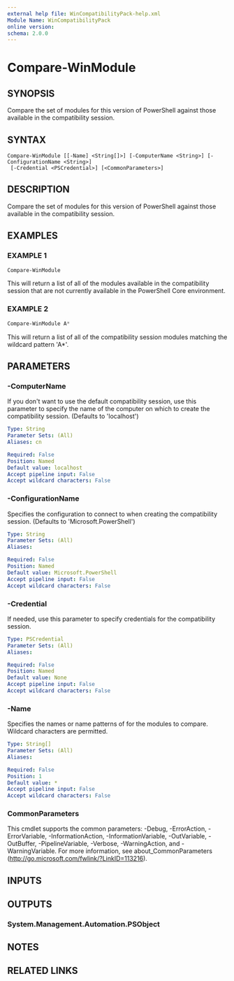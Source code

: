 ```yaml
---
external help file: WinCompatibilityPack-help.xml
Module Name: WinCompatibilityPack
online version:
schema: 2.0.0
---
```


# Compare-WinModule

## SYNOPSIS

Compare the set of modules for this version of PowerShell against those available in the compatibility session.

## SYNTAX

```
Compare-WinModule [[-Name] <String[]>] [-ComputerName <String>] [-ConfigurationName <String>]
 [-Credential <PSCredential>] [<CommonParameters>]
```

## DESCRIPTION

Compare the set of modules for this version of PowerShell against those available in the compatibility session.

## EXAMPLES

### EXAMPLE 1

```powershell
Compare-WinModule
```

This will return a list of all of the modules available in the compatibility session
that are not currently available in the PowerShell Core environment.

### EXAMPLE 2

```powershell
Compare-WinModule A*
```

This will return a list of all of the compatibility session modules matching the wildcard pattern 'A*'.

## PARAMETERS

### -ComputerName

If you don't want to use the default compatibility session,
use this parameter to specify the name of the computer on which to create the compatibility session.
(Defaults to 'localhost')

```yaml
Type: String
Parameter Sets: (All)
Aliases: cn

Required: False
Position: Named
Default value: localhost
Accept pipeline input: False
Accept wildcard characters: False
```

### -ConfigurationName

Specifies the configuration to connect to when creating the compatibility session.
(Defaults to 'Microsoft.PowerShell')

```yaml
Type: String
Parameter Sets: (All)
Aliases:

Required: False
Position: Named
Default value: Microsoft.PowerShell
Accept pipeline input: False
Accept wildcard characters: False
```

### -Credential

If needed, use this parameter to specify credentials for the compatibility session.

```yaml
Type: PSCredential
Parameter Sets: (All)
Aliases:

Required: False
Position: Named
Default value: None
Accept pipeline input: False
Accept wildcard characters: False
```

### -Name

Specifies the names or name patterns of for the modules to compare.
Wildcard characters are permitted.

```yaml
Type: String[]
Parameter Sets: (All)
Aliases:

Required: False
Position: 1
Default value: *
Accept pipeline input: False
Accept wildcard characters: False
```

### CommonParameters

This cmdlet supports the common parameters: -Debug, -ErrorAction, -ErrorVariable, -InformationAction, -InformationVariable, -OutVariable, -OutBuffer, -PipelineVariable, -Verbose, -WarningAction, and -WarningVariable.
For more information, see about_CommonParameters (http://go.microsoft.com/fwlink/?LinkID=113216).

## INPUTS

## OUTPUTS

### System.Management.Automation.PSObject

## NOTES

## RELATED LINKS
